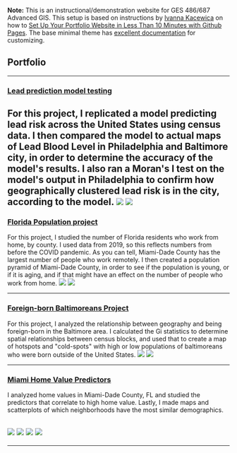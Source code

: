 **Note:** This is an instructional/demonstration website for GES 486/687 Advanced GIS. This setup is based on instructions by [Ivanna Kacewica](https://blog.usejournal.com/@evanca) on how to [Set Up Your Portfolio Website in Less Than 10 Minutes with Github Pages](https://medium.com/@evanca/set-up-your-portfolio-website-in-less-than-10-minutes-with-github-pages-d0efa8ff56fd). The base minimal theme has [excellent documentation](https://github.com/pages-themes/minimal) for customizing.

## Portfolio

---
### [Lead prediction model testing](/lead_proj/philly_moran_i.md)
 For this project, I replicated a model predicting lead risk across the United States using census data. I then compared the model to actual maps of Lead Blood Level in Philadelphia and Baltimore city, in order to determine the accuracy of the model's results. I also ran a Moran's I test on the model's output in Philadelphia to confirm how geographically clustered lead risk is in the city, according to the model.
 [<img src="/images/USA_map.png?raw=true"/>](/lead_proj/philly_moran_i.md)
 [<img src="/images/philly_model_rast.png?raw=true"/>](/lead_proj/philly_moran_i.md)
---
### [Florida Population project](/fl_pop/index)
 For this project, I studied the number of Florida residents who work from home, by county. I used data from 2019, so this reflects numbers from before the COVID pandemic. As you can tell, Miami-Dade County has the largest number of people who work remotely. I then created a population pyramid of Miami-Dade County, in order to see if the population is young, or if it is aging, and if that might have an effect on the number of people who work from home.
[<img src="/fl_pop/wfh_fl.png?raw=true"/>](/fl_pop/index)
[<img src="/fl_pop/pop_pyr_miami.png?raw=true"/>](/fl_pop/index)

---
### [Foreign-born Baltimoreans Project](/foreign_proj/index)
 For this project, I analyzed the relationship between geography and being foreign-born in the Baltimore area. I calculated the Gi statistics to determine spatial relationships between census blocks, and used that to create a map of hotspots and "cold-spots" with high or low populations of baltimoreans who were born outside of the United States.
[<img src="foreign_proj/gi_stat.png?raw=true"/>](/foreign_proj/index)
[<img src="foreign_proj/foreign_cluster.png?raw=true"/>](/foreign_proj/index)

---
### [Miami Home Value Predictors](/project_miami_hv/index)
 I analyzed home values in Miami-Dade County, FL and studied the predictors that correlate to high home value. Lastly, I made maps and scatterplots of which neighborhoods have the most similar demographics.
 
[<img src="project_miami_hv/miami_hv.png?raw=true"/>](/project_miami_hv/index)
[<img src="project_miami_hv/hv_predictor.png?raw=true"/>](/project_miami_hv/index)
[<img src="project_miami_hv/miami_cluster.png?raw=true"/>](/project_miami_hv/index)
[<img src="project_miami_hv/cluster_plot.png?raw=true"/>](/project_miami_hv/index)
---

---
